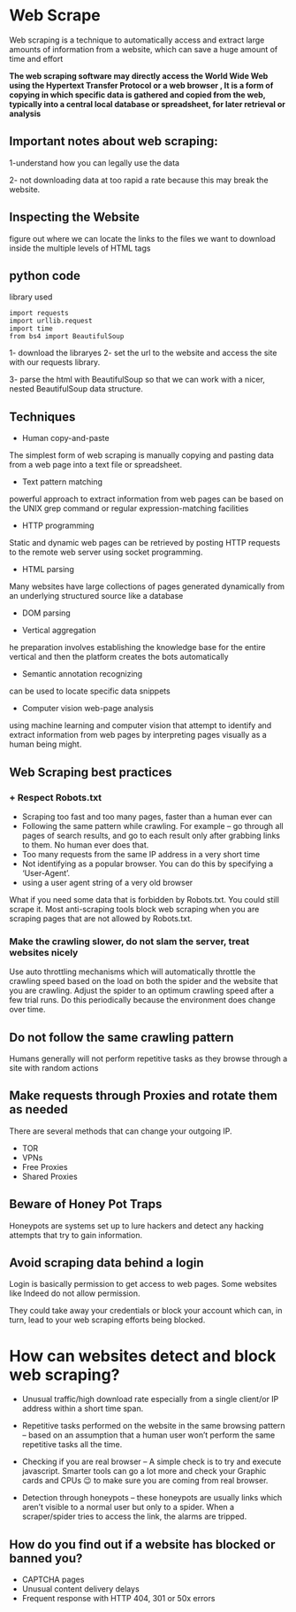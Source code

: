 # Web Scrape


Web scraping is a technique to automatically access and extract large amounts of information from a website, which can save a huge amount of time and effort



**The web scraping software may directly access the World Wide Web using the Hypertext Transfer Protocol or a web browser , It is a form of copying in which specific data is gathered and copied from the web, typically into a central local database or spreadsheet, for later retrieval or analysis**

## Important notes about web scraping:


1-understand how you can legally use the data

2-  not downloading data at too rapid a rate because this may break the website.


## Inspecting the Website

 figure out where we can locate the links to the files we want to download inside the multiple levels of HTML tags

## python code 

library used 

```
import requests
import urllib.request
import time
from bs4 import BeautifulSoup
```

1- download the libraryes
2- set the url to the website and access the site with our requests library.

3- parse the html with BeautifulSoup so that we can work with a nicer, nested BeautifulSoup data structure. 


## Techniques

+ Human copy-and-paste

The simplest form of web scraping is manually copying and pasting data from a web page into a text file or spreadsheet.

+ Text pattern matching

powerful approach to extract information from web pages can be based on the UNIX grep command or regular expression-matching facilities 

+ HTTP programming

Static and dynamic web pages can be retrieved by posting HTTP requests to the remote web server using socket programming.


+ HTML parsing

Many websites have large collections of pages generated dynamically from an underlying structured source like a database


+ DOM parsing


+ Vertical aggregation

he preparation involves establishing the knowledge base for the entire vertical and then the platform creates the bots automatically

+ Semantic annotation recognizing

can be used to locate specific data snippets

+ Computer vision web-page analysis

 using machine learning and computer vision that attempt to identify and extract information from web pages by interpreting pages visually as a human being might.




 ## Web Scraping best practices 

 ### + Respect Robots.txt

+ Scraping too fast and too many pages, faster than a human ever can
+ Following the same pattern while crawling. For example – go through all pages of search results, and go to each result only after grabbing links to them. No human ever does that.
+ Too many requests from the same IP address in a very short time
+ Not identifying as a popular browser. You can do this by specifying a ‘User-Agent’.
+ using a user agent string of a very old browser

What if you need some data that is forbidden by Robots.txt. You could still scrape it. Most anti-scraping tools block web scraping when you are scraping pages that are not allowed by Robots.txt.


### Make the crawling slower, do not slam the server, treat websites nicely

Use auto throttling mechanisms which will automatically throttle the crawling speed based on the load on both the spider and the website that you are crawling. Adjust the spider to an optimum crawling speed after a few trial runs. Do this periodically because the environment does change over time.



## Do not follow the same crawling pattern

Humans generally will not perform repetitive tasks as they browse through a site with random actions


## Make requests through Proxies and rotate them as needed

There are several methods that can change your outgoing IP.

+ TOR
+ VPNs
+ Free Proxies
+ Shared Proxies


## Beware of Honey Pot Traps

Honeypots are systems set up to lure hackers and detect any hacking attempts that try to gain information. 


## Avoid scraping data behind a login

Login is basically permission to get access to web pages. Some websites like Indeed do not allow permission.

They could take away your credentials or block your account which can, in turn, lead to your web scraping efforts being blocked.





# How can websites detect and block web scraping?


+ Unusual traffic/high download rate especially from a single client/or IP address within a short time span.

+ Repetitive tasks performed on the website in the same browsing pattern – based on an assumption that a human user won’t perform the same repetitive tasks all the time.
+ Checking if you are real browser – A simple check is to try and execute javascript. Smarter tools can go a lot more and check your Graphic cards and CPUs 😉 to make sure you are coming from real browser.
+ Detection through honeypots – these honeypots are usually links which aren’t visible to a normal user but only to a spider. When a scraper/spider tries to access the link, the alarms are tripped.




## How do you find out if a website has blocked or banned you?


+ CAPTCHA pages
+ Unusual content delivery delays
+ Frequent response with HTTP 404, 301 or 50x errors
